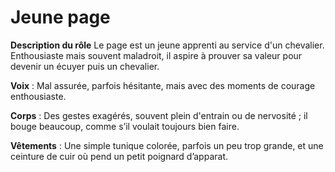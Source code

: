 # Jeune page

**Description du rôle** Le page est un jeune apprenti au service d'un chevalier. Enthousiaste mais souvent maladroit, il aspire à prouver sa valeur pour devenir un écuyer puis un chevalier.

**Voix** : Mal assurée, parfois hésitante, mais avec des moments de courage enthousiaste.

**Corps** : Des gestes exagérés, souvent plein d'entrain ou de nervosité ; il bouge beaucoup, comme s’il voulait toujours bien faire.

**Vêtements** : Une simple tunique colorée, parfois un peu trop grande, et une ceinture de cuir où pend un petit poignard d’apparat.
